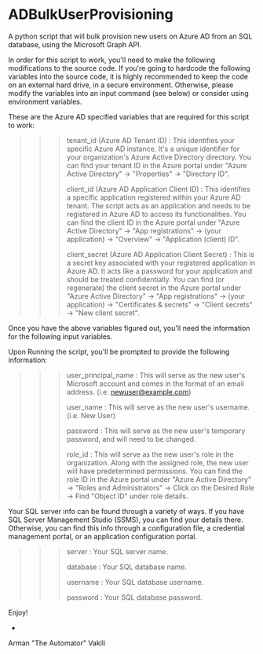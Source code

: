 # ADBulkUserProvisioning
A python script that will bulk provision new users on Azure AD from an SQL database, using the Microsoft Graph API.
 

In order for this script to work, you'll need to make the following modifications to the source code. If you're going to hardcode the following variables into the source code, it is highly recommended to keep the code on an external hard drive, in a secure environment. Otherwise, please modify the variables into an input command (see below) or consider using environment variables.

These are the Azure AD specified variables that are required for this script to work: 

>>> tenant_id (Azure AD Tenant ID) : This identifies your specific Azure AD instance. It's a unique identifier for your organization's Azure Active Directory directory. You can find your tenant ID in the Azure portal under "Azure Active Directory" -> "Properties" -> "Directory ID". 
>>>
>>> client_id (Azure AD Application Client ID) : This identifies a specific application registered within your Azure AD tenant.
The script acts as an application and needs to be registered in Azure AD to access its functionalities.
You can find the client ID in the Azure portal under "Azure Active Directory" -> "App registrations" -> (your application) -> "Overview" -> "Application (client) ID".
>>>
>>> client_secret (Azure AD Application Client Secret) : This is a secret key associated with your registered application in Azure AD.
It acts like a password for your application and should be treated confidentially.
You can find (or regenerate) the client secret in the Azure portal under "Azure Active Directory" -> "App registrations" -> (your application) -> "Certificates & secrets" -> "Client secrets" -> "New client secret".

Once you have the above variables figured out, you'll need the information for the following input variables. 

Upon Running the script, you'll be prompted to provide the following information:

>>> user_principal_name : This will serve as the new user's Microsoft account and comes in the format of an email address. (i.e. newuser@example.com)
>>>
>>> user_name : This will serve as the new user's username. (i.e. New User)
>>>
>>> password : This will serve as the new user's temporary password, and will need to be changed.
>>>
>>> role_id : This will serve as the new user's role in the organization. Along with the assigned role, the new user will have predetermined permissions. You can find the role ID in the Azure portal under "Azure Active Directory" -> "Roles and Administrators" -> Click on the Desired Role -> Find "Object ID" under role details.
>>>
Your SQL server info can be found through a variety of ways. If you have SQL Server Management Studio (SSMS), you can find your details there. Otherwise, you can find this info through a configuration file, a credential management portal, or an application configuration portal. 
>>>
>>> server : Your SQL server name.
>>>
>>> database : Your SQL database name.
>>>
>>> username : Your SQL database username.
>>>
>>> password : Your SQL database password.

Enjoy!

-
Arman "The Automator" Vakili
